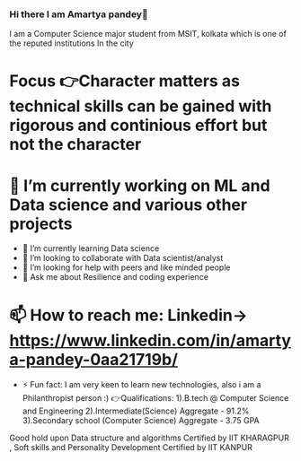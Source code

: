 ### Hi there I am Amartya pandey👋

I am a Computer Science major student from MSIT, kolkata which is one of the reputed institutions
In the city


 # Focus 👉Character matters as technical skills can be gained with rigorous and continious effort but not the character


 # 🔭 I’m currently working on ML and Data science and various other projects 
- 🌱 I’m currently learning Data science
- 👯 I’m looking to collaborate with Data scientist/analyst
- 🤔 I’m looking for help with peers and like minded people
- 💬 Ask me about Resilience and coding experience
# 📫 How to reach me: Linkedin-> https://www.linkedin.com/in/amartya-pandey-0aa21719b/
- ⚡ Fun fact: I am very keen to learn new technologies, also i am a Philanthropist person :)
👉Qualifications: 1).B.tech @ Computer Science and Engineering 
                  2).Intermediate(Science) Aggregate - 91.2%
                  3).Secondary school (Computer Science) Aggregate - 3.75 GPA

Good hold upon Data structure and algorithms Certified by IIT KHARAGPUR ,
Soft skills and Personality Development Certified by IIT KANPUR

